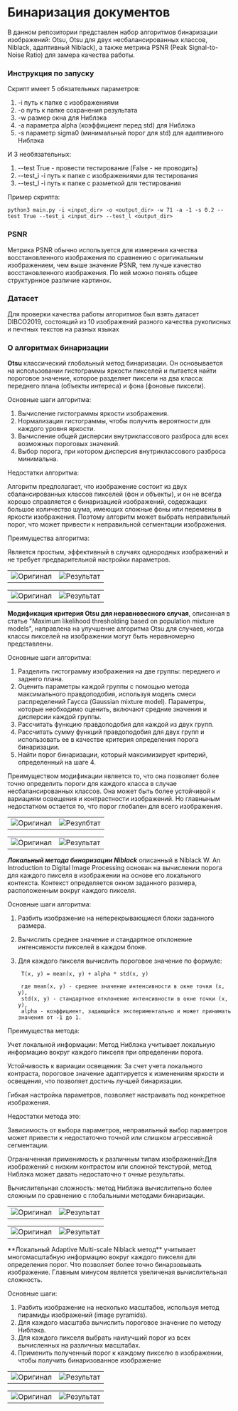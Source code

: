 # Бинаризация документов

В данном репозитории представлен набор алгоритмов бинаризации изображений: Otsu, Otsu для двух
несбалансированных классов, Niblack, адаптивный Niblack), а также метрика PSNR (Peak Signal-to-Noise Ratio) 
для замера качества работы.

### Инструкция по запуску

Скрипт имеет 5 обязательных параметров:

1) -i путь к папке с изображениями
2) -o путь к папке сохранения результата
3) -w размер окна для Ниблэка
4) -a параметра alpha (коэффициент перед std) для Ниблэка
5) -s параметр sigma0 (минимальный порог для std) для адаптивного Ниблэка

И 3 необязательных:

1) --test True - провести тестирование (False - не проводить)
2) --test_i -i путь к папке с изображениями для тестирования
3) --test_l -i путь к папке с разметкой для тестирования

Пример скрипта:

  ```
  python3 main.py -i <input_dir> -o <output_dir> -w 71 -a -1 -s 0.2 --test True --test_i <input_dir> --test_l <output_dir>
  ```

### PSNR

Метрика PSNR обычно используется для измерения качества
восстановленного изображения по сравнению с оригинальным изображением, чем выше значение
PSNR, тем лучше качество восстановленного изображения. По ней можно понять общее структурнное
различие картинок.

### Датасет

Для проверки качества работы алгоритмов был взять датасет DIBCO2019, 
состоящий из 10 изображений разного качества рукописных и печтных текстов 
на разных языках

### О алгоритмах бинаризации

**Otsu** классический глобальный метод бинаризации. Он основывается на использовании
гистограммы яркости пикселей и пытается найти пороговое значение, которое разделяет пиксели на два класса: переднего
плана (объекты интереса) и фона (фоновые пиксели).

Основные шаги алгоритма:

1) Вычисление гистограммы яркости изображения.
2) Нормализация гистограммы, чтобы получить вероятности
для каждого уровня яркости.
3) Вычисление общей дисперсии внутриклассового разброса
для всех возможных пороговых значений.
4) Выбор порога, при котором дисперсия внутриклассового разброса минимальна.

Недостатки алгоритма:

Алгоритм предполагает, что изображение состоит из двух сбалансированных 
классов пикселей (фон и объекты), и он не всегда хорошо
справляется с бинаризацией изображений, содержащих большое
количество шума, имеющих сложные фоны или перемены в яркости изображения.
Поэтому алгоритм может выбрать неправильный порог,
что может привести к неправильной сегментации изображения.

Преимущества алгоритма:

Является простым, эффективный в случаях однородных изображений и 
не требует предварительной настройки параметров.
<table>
  <tr>
    <td><img src="dataset/test/images/1.jpg" alt="Оригинал"></td>
    <td><img src="result/otsu/1.jpg" alt="Результат"></td>
  </tr>
</table>
<table>
  <tr>
    <td><img src="dataset/test/images/2.JPG" alt="Оригинал"></td>
    <td><img src="result/otsu/2.JPG" alt="Результат"></td>
  </tr>
</table>

**Модификация критерия Otsu для неравновесного случая**, 
описанная в статье "Maximum likelihood thresholding based on 
population mixture models", направлена на улучшение алгоритма Otsu
для случаев, когда классы пикселей на изображении
могут быть неравномерно представлены.

Основные шаги алгоритма:

1) Разделить гистограмму изображения на две группы: переднего и заднего плана.
2) Оценить параметры каждой группы с помощью метода максимального правдоподобия, используя модель смеси распределений Гаусса (Gaussian mixture model). Параметры, которые необходимо оценить, включают средние значения и дисперсии каждой группы.
3) Рассчитать функцию правдоподобия для каждой из двух групп.
4) Рассчитать сумму функций правдоподобия для двух групп и использовать ее в качестве критерия определения порога бинаризации.
5) Найти порог бинаризации, который максимизирует критерий, определенный на шаге 4.

Преимуществом модификации является то, что она позволяет более точно 
определить пороги для каждого класса в случае несбалансированных классов.
Она может быть более устойчивой к вариациям освещения
и контрастности изображений. Но главныным недостатком остается то, что
порог глобален для всего изображения.

<table>
  <tr>
    <td><img src="dataset/test/images/28.jpg" alt="Оригинал"></td>
    <td><img src="result/unbalanced_otsu/28.jpg" alt="Резулбтат"></td>
  </tr>
</table>
<table>
  <tr>
    <td><img src="dataset/test/images/24.jpg" alt="Оригинал"></td>
    <td><img src="result/unbalanced_otsu/24.jpg" alt="Результат"></td>
  </tr>
</table>

***Локальный метода бинаризации Niblack*** описанный в Niblack W. An Introduction to Digital Image Processing 
основан на вычислении порога для каждого пикселя в изображении на 
основе его локального контекста. Контекст определяется окном заданного размера,
расположенным вокруг каждого пикселя.

Основные шаги алгоритма:

1) Разбить изображение на неперекрывающиеся блоки заданного размера.
2) Вычислить среднее значение и стандартное отклонение интенсивности пикселей в каждом блоке.
3) Для каждого пикселя вычислить пороговое значение по формуле:

        T(x, y) = mean(x, y) + alpha * std(x, y)

        где mean(x, y) - среднее значение интенсивности в окне точки (x, y),
        std(x, y) - стандартное отклонение интенсивности в окне точки (x, y),
        alpha - коэффициент, задающийся экспериментально и может принимать значения от -1 до 1. 


Преимущества метода:

Учет локальной информации: Метод Ниблэка учитывает локальную информацию
вокруг каждого пикселя при определении порога.

Устойчивость к вариации освещения: За счет учета локального контраста, пороговое значение адаптируется
к изменениям яркости и освещения, что позволяет достичь лучшей бинаризации.

Гибкая настройка параметров, позволяет настраивать под конкретное изображения.

Недостатки метода это: 

Зависимость от выбора параметров, неправильный выбор параметров
может привести к недостаточно точной или слишком агрессивной сегментации.

Ограниченная применимость к различным типам изображений:Для изображений с низким контрастом или  сложной текстурой, метод Ниблэка может давать недостаточно т
очные результаты.

Вычислительная сложность: метод
Ниблэка вычислительно более сложным по сравнению с глобальными методами
бинаризации.
<table>
  <tr>
    <td><img src="dataset/test/images/18.jpg" alt="Оригинал"></td>
    <td><img src="result/niblack/18.jpg" alt="Результат"></td>
  </tr>
</table>
<table>
  <tr>
    <td><img src="dataset/test/images/16.jpg" alt="Оригинал"></td>
    <td><img src="result/niblack/16.jpg" alt="Результат"></td>
  </tr>
</table>
**Локальный Adaptive Multi-scale Niblack метод** учитывает
многомасштабную информацию вокруг каждого пикселя для определения порог. 
Что позволяет более точно бинарзовывать изображение. Главным минусом является 
увеличеная вычислительная сложность.

Основные шаги:

1) Разбить изображение на несколько масштабов, используя метод пирамиды изображений (image pyramids).
2) Для каждого масштаба вычислить пороговое значение по методу Ниблэка. 
3) Для каждого пикселя выбрать наилучший порог из всех вычисленных 
на различных масштабах.
4) Применить полученный порог к каждому пикселю в изображении, чтобы получить бинаризованное изображение
<table>
  <tr>
    <td><img src="dataset/test/images/27.jpg" alt="Оригинал"></td>
    <td><img src="result/adaptive_niblack/27.jpg" alt="Результат"></td>
  </tr>
</table>
<table>
  <tr>
    <td><img src="dataset/test/images/12.jpg" alt="Оригинал"></td>
    <td><img src="result/adaptive_niblack/12.jpg" alt="Результат"></td>
  </tr>
</table>
